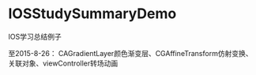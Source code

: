 # IOSStudySummaryDemo
IOS学习总结例子

至2015-8-26：
CAGradientLayer颜色渐变层、CGAffineTransform仿射变换、关联对象、viewController转场动画
